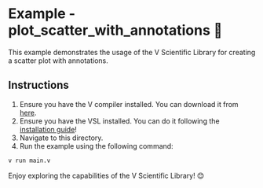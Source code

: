 # Example - plot_scatter_with_annotations 📘

This example demonstrates the usage of the V Scientific Library for creating 
a scatter plot with annotations.

## Instructions

1. Ensure you have the V compiler installed. You can download it from [here](https://vlang.io).
2. Ensure you have the VSL installed. 
You can do it following the [installation guide](https://github.com/vlang/vsl?tab=readme-ov-file#-installation)!
3. Navigate to this directory.
4. Run the example using the following command:

```sh
v run main.v
```

Enjoy exploring the capabilities of the V Scientific Library! 😊
